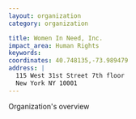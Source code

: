 ```yaml
---
layout: organization
category: organization

title: Women In Need, Inc.
impact_area: Human Rights
keywords: 
coordinates: 40.748135,-73.989479
address: |
  115 West 31st Street 7th floor
  New York NY 10001
---
```

Organization's overview
